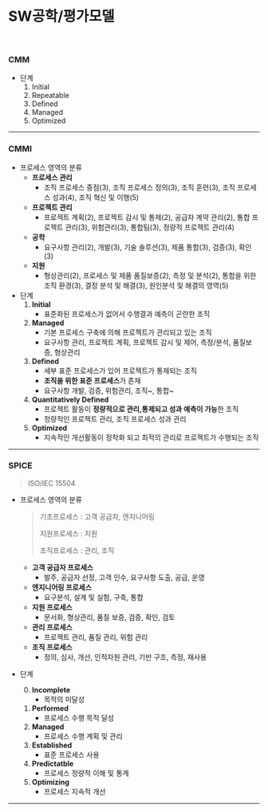 # SW공학/평가모델

<br>

### CMM

* 단계
  1. Initial
  2. Repeatable
  3. Defined
  4. Managed
  5. Optimized

---

### CMMI

* 프로세스 영역의 분류
  * **프로세스 관리**
    * 조직 프로세스 중점(3), 조직 프로세스 정의(3), 조직 훈련(3), 조직 프로세스 성과(4), 조직 혁신 및 이행(5)
  * **프로젝트 관리**
    * 프로젝트 계획(2), 프로젝트 감시 및 통제(2), 공급자 계약 관리(2), 통합 프로젝트 관리(3), 위험관리(3), 통합팀(3), 정량적 프로젝트 관리(4)
  * **공학**
    * 요구사항 관리(2), 개발(3), 기술 솔루션(3), 제품 통합(3), 검증(3), 확인(3)
  * **지원**
    * 형상관리(2), 프로세스 및 제품 품질보증(2), 측정 및 분석(2), 통합을 위한 조직 환경(3), 결정 분석 및 해결(3), 원인분석 및 해결의 영역(5)
* 단계
  1. **Initial**
     * 표준화된 프로세스가 없어서 수행결과 예측이 곤란한 조직
  2. **Managed**
     * 기본 프로세스 구축에 의해 프로젝트가 관리되고 있는 조직
     * 요구사항 관리, 프로젝트 계획, 프로젝트 감시 및 제어, 측정/분석, 품질보증, 형상관리
  3. **Defined**
     * 세부 표준 프로세스가 있어 프로젝트가 통제되는 조직
     * **조직을 위한 표준 프로세스**가 존재
     * 요구사항 개발, 검증, 위험관리, 조직~, 통합~
  4. **Quantitatively Defined**
     * 프로젝트 활동이 **정량적으로 관리,통제되고 성과 예측이 가능**한 조직
     * 정량적인 프로젝트 관리, 조직 프로세스 성과 관리
  5. **Optimized**
     * 지속적인 개선활동이 정착화 되고 최적의 관리로 프로젝트가 수행되는 조직

---

### SPICE

> ISO/IEC 15504

* 프로세스 영역의 분류

  > 기초프로세스 : 고객 공급자, 엔지니어링
  >
  > 지원프로세스 : 지원
  >
  > 조직프로세스 : 관리, 조직

  * **고객 공급자 프로세스**
    * 발주, 공급자 선정, 고객 인수, 요구사항 도출, 공급, 운영
  * **엔지니어링 프로세스**
    * 요구분석, 설계 및 실험, 구축, 통합
  * **지원 프로세스**
    * 문서화, 형상관리, 품질 보증, 검증, 확인, 검토
  * **관리 프로세스**
    * 프로젝트 관리, 품질 관리, 위험 관리
  * **조직 프로세스**
    * 정의, 심사, 개선, 인적자원 관리, 기반 구조, 측정, 재사용

* 단계

  0. **Incomplete**
     * 목적의 미달성
  1. **Performed**
     * 프로세스 수행 목적 달성
  2. **Managed**
     * 프로세스 수행 계획 및 관리
  3. **Established**
     *  표준 프로세스 사용
  4. **Predictatble**
     * 프로세스 정량적 이해 및 통계
  5. **Optimizing**
     * 프로세스 지속적 개선

---

